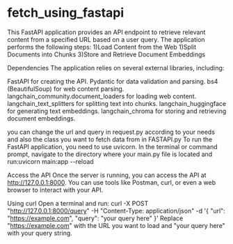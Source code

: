 # fetch_using_fastapi

This FastAPI application provides an API endpoint to retrieve relevant content from a specified URL based on a user query. The application performs the following steps:
1)Load Content from the Web
1)Split Documents into Chunks
3)Store and Retrieve Document Embeddings

Dependencies
The application relies on several external libraries, including:

FastAPI for creating the API.
Pydantic for data validation and parsing.
bs4 (BeautifulSoup) for web content parsing.
langchain_community.document_loaders for loading web content.
langchain_text_splitters for splitting text into chunks.
langchain_huggingface for generating text embeddings.
langchain_chroma for storing and retrieving document embeddings.

you can change the url and query in request.py according to your needs and also the class you want to fetch data from in FASTAPI.py
To run the FastAPI application, you need to use uvicorn. In the terminal or command prompt, navigate to the directory where your main.py file is located and run:uvicorn main:app --reload

Access the API
Once the server is running, you can access the API at http://127.0.0.1:8000. You can use tools like Postman, curl, or even a web browser to interact with your API.

Using curl
Open a terminal and run:
curl -X POST "http://127.0.0.1:8000/query" -H "Content-Type: application/json" -d '{
    "url": "https://example.com",
    "query": "your query here"
}'
Replace "https://example.com" with the URL you want to load and "your query here" with your query string.

